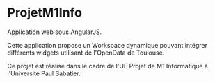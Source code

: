 # ProjetM1Info
Application web sous AngularJS. 

Cette application propose un Workspace dynamique pouvant intégrer différents widgets utilisant de l'OpenData de Toulouse.

Ce projet est réalisé dans le cadre de l'UE Projet de M1 Informatique à l'Université Paul Sabatier.



